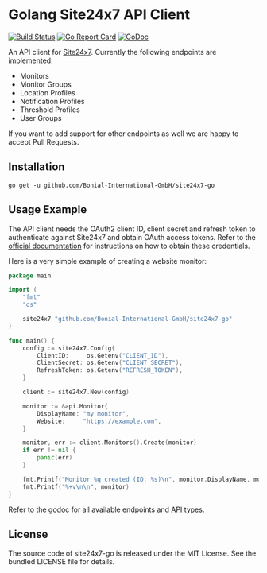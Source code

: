 Golang Site24x7 API Client
==========================

[![Build Status](https://travis-ci.org/Bonial-International-GmbH/site24x7-go.svg?branch=master)](https://travis-ci.org/Bonial-International-GmbH/site24x7-go)
[![Go Report Card](https://goreportcard.com/badge/github.com/Bonial-International-GmbH/site24x7-go?style=flat)](https://goreportcard.com/report/github.com/Bonial-International-GmbH/site24x7-go)
[![GoDoc](https://godoc.org/github.com/Bonial-International-GmbH/site24x7-go?status.svg)](https://godoc.org/github.com/Bonial-International-GmbH/site24x7-go)

An API client for [Site24x7](https://www.site24x7.com). Currently the following
endpoints are implemented:

* Monitors
* Monitor Groups
* Location Profiles
* Notification Profiles
* Threshold Profiles
* User Groups

If you want to add support for other endpoints as well we are happy to accept
Pull Requests.

Installation
------------

```
go get -u github.com/Bonial-International-GmbH/site24x7-go
```

Usage Example
-------------

The API client needs the OAuth2 client ID, client secret and refresh token to
authenticate against Site24x7 and obtain OAuth access tokens. Refer to the
[official documentation](https://www.site24x7.com/help/api/#authentication) for
instructions on how to obtain these credentials.

Here is a very simple example of creating a website monitor:

```go
package main

import (
	"fmt"
	"os"

	site24x7 "github.com/Bonial-International-GmbH/site24x7-go"
)

func main() {
	config := site24x7.Config{
		ClientID:     os.Getenv("CLIENT_ID"),
		ClientSecret: os.Getenv("CLIENT_SECRET"),
		RefreshToken: os.Getenv("REFRESH_TOKEN"),
	}

	client := site24x7.New(config)

	monitor := &api.Monitor{
		DisplayName: "my monitor",
		Website:     "https://example.com",
	}

	monitor, err := client.Monitors().Create(monitor)
	if err != nil {
		panic(err)
	}

	fmt.Printf("Monitor %q created (ID: %s)\n", monitor.DisplayName, monitor.MonitorID)
	fmt.Printf("%+v\n\n", monitor)
}
```

Refer to the
[godoc](https://godoc.org/github.com/Bonial-International-GmbH/site24x7-go) for
all available endpoints and
[API types](https://godoc.org/github.com/Bonial-International-GmbH/site24x7-go/api).

License
-------

The source code of site24x7-go is released under the MIT License. See the
bundled LICENSE file for details.
